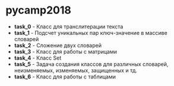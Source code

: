 # pycamp2018

* **task_0** - Класс для транслитерации текста
* **task_1** - Подсчет уникальных пар ключ-значение в массиве словарей
* **task_2** - Сложение двух словарей
* **task_3** - Класс для работы с матрицами
* **task_4** - Класс Set
* **task_5** - Задача создания классов для различных словарей, неизменяемых, 
изменяемых, защищенных и тд.
* **task_6** - Класс для работы с таблицами

